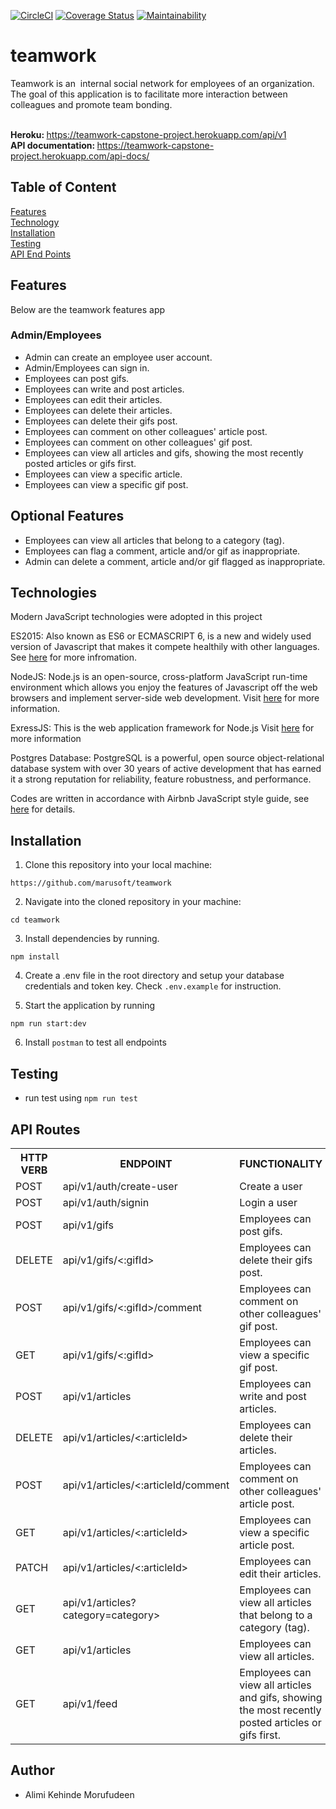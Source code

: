 [![CircleCI](https://circleci.com/gh/marusoft/teamwork.svg?style=shield)](https://circleci.com/gh/marusoft/teamwork)
[![Coverage Status](https://coveralls.io/repos/github/marusoft/teamwork/badge.svg?branch=develop)](https://coveralls.io/github/marusoft/teamwork?branch=develop)
[![Maintainability](https://api.codeclimate.com/v1/badges/0e4a41f2688d3888090a/maintainability)](https://codeclimate.com/github/marusoft/teamwork/maintainability)


# teamwork
Teamwork is an ​ internal social network for employees of an organization. The goal of this application is to facilitate more interaction between colleagues and promote team bonding.

<br/><b> Heroku: </b> https://teamwork-capstone-project.herokuapp.com/api/v1
<br/><b> API documentation: </b> https://teamwork-capstone-project.herokuapp.com/api-docs/


## Table of Content

 [Features](#features)<br>
 [Technology](#technology)<br>
 [Installation](#installation)<br>
 [Testing](#testing)<br>
 [API End Points](#api-end-points)

## Features
Below are the teamwork features app
###  Admin/Employees

- Admin can create an employee user account. <br/>
- Admin/Employees can sign in.<br/>
- Employees can post gifs.<br/>
- Employees can write and post articles.<br/>
- Employees can edit their articles.<br/>
- Employees can delete their articles.<br/>
- Employees can delete their gifs post.<br/>
- Employees can comment on other colleagues' article post.<br/>
- Employees can comment on other colleagues' gif post.<br/>
- Employees can view all articles and gifs, showing the most recently posted articles or gifs
first.<br/>
- Employees can view a specific article.<br/>
- Employees can view a specific gif post.<br/>

## Optional Features
- Employees can view all articles that belong to a category (tag).<br/>
- Employees can flag a comment, article and/or gif as inappropriate.<br/>
- Admin can delete a comment, article and/or gif flagged as inappropriate.<br/>

## Technologies

Modern JavaScript technologies were adopted in this project

ES2015: Also known as ES6 or ECMASCRIPT 6, is a new and widely used version of Javascript
that makes it compete healthily with other languages. See [here](https://en.wikipedia.org/wiki/ECMAScript) for more infromation.

NodeJS: Node.js is an open-source, cross-platform JavaScript run-time environment which allows you enjoy the features of Javascript off the web browsers and implement server-side web development.
Visit [here](https://nodejs.org/en/) for more information.

ExressJS: This is the web application framework for Node.js
Visit [here](https://expressjs.com) for more information

Postgres Database: PostgreSQL is a powerful, open source object-relational database system with over 30 years of active development that has earned it a strong reputation for reliability, feature robustness, and performance.

Codes are written in accordance with Airbnb JavaScript style guide, see [here](https://github.com/airbnb/javascript) for details.

## Installation
1. Clone this repository into your local machine:
```
https://github.com/marusoft/teamwork
```
2. Navigate into the cloned repository in your machine:
```
cd teamwork
```
3. Install dependencies by running.
```
npm install
```
4. Create a .env file in the root directory and setup your database credentials and token key. Check `.env.example` for instruction.

5. Start the application by running
```
npm run start:dev
```
6. Install `postman` to test all endpoints

## Testing
- run test using `npm run test`    

## API Routes

<table>
<tr><th>HTTP VERB</th><th>ENDPOINT</th><th>FUNCTIONALITY</th></tr>

<tr><td>POST</td> <td>api/v1/auth/create-user</td>  <td>Create a user</td></tr>

<tr><td>POST</td> <td>api/v1/auth/signin</td>  <td>Login a user</td></tr>

<tr><td>POST</td> <td>api/v1/gifs</td>  <td>Employees can post gifs.</td></tr>

<tr><td>DELETE</td> <td>api/v1/gifs/<:gifId></td>  <td>Employees can delete their gifs post.</td></tr>

<tr><td>POST</td> <td>api/v1/gifs/<:gifId>/comment</td>  <td>Employees can comment on other colleagues' gif post.</td></tr>

<tr><td>GET</td> <td>api/v1/gifs/<:gifId></td>  <td>Employees can view a specific gif post.</td></tr>

<tr><td>POST</td> <td>api/v1/articles</td>  <td>Employees can write and post articles.</td></tr>

<tr><td>DELETE</td> <td>api/v1/articles/<:articleId></td>  <td>Employees can delete their articles.</td></tr>

<tr><td>POST</td> <td>api/v1/articles/<:articleId/comment</td>  <td>Employees can comment on other colleagues' article post.</td></tr>

<tr><td>GET</td> <td>api/v1/articles/<:articleId></td>  <td>Employees can view a specific article post.</td></tr>

<tr><td>PATCH</td> <td>api/v1/articles/<:articleId></td>  <td>Employees can edit their articles.</td></tr>

<tr><td>GET</td> <td>api/v1/articles?category=category></td>  <td>Employees can view all articles that belong to a category (tag).</td></tr>

<tr><td>GET</td> <td>api/v1/articles</td>  <td>Employees can view all articles.</td></tr>

<tr><td>GET</td> <td>api/v1/feed</td> <td>Employees can view all articles and gifs, showing the most recently posted articles or gifs first.</td></tr>
<table>

## Author

- Alimi Kehinde Morufudeen 